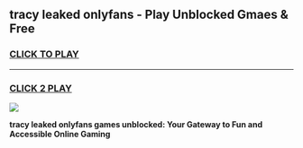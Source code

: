 
## tracy leaked onlyfans - Play Unblocked Gmaes & Free
<h3>
<a href="https://premium.freeplayer.one?title=tracy_leaked_onlyfans&ref=20F">CLICK TO PLAY</a></h3>
<hr>

<h3>
<a href="https://premium.freeplayer.one?title=tracy_leaked_onlyfans&ref=20F">CLICK 2 PLAY</a>
  
</h3>

<a href="https://premium.freeplayer.one?title=tracy_leaked_onlyfans&ref=20F/"><img src="https://clearcache.store/games.png"></a>


**tracy leaked onlyfans games unblocked: Your Gateway to Fun and Accessible Online Gaming**

